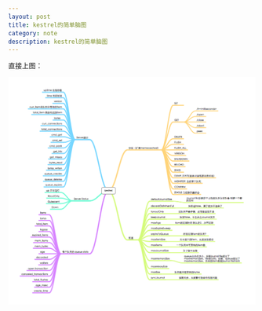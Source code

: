 ```yaml
---
layout: post
title: kestrel的简单脑图
category: note
description: kestrel的简单脑图
---
```


直接上图：

![](/images/note/kestrel.png "kestrel")
